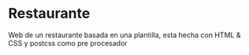# Restaurante
Web de un restaurante basada en una plantilla, esta hecha con HTML &amp; CSS y postcss como pre procesador
